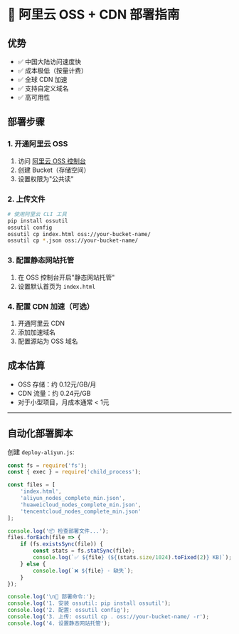 # 🚀 阿里云 OSS + CDN 部署指南

## 优势
- ✅ 中国大陆访问速度快
- ✅ 成本极低（按量计费）
- ✅ 全球 CDN 加速
- ✅ 支持自定义域名
- ✅ 高可用性

## 部署步骤

### 1. 开通阿里云 OSS
1. 访问 [阿里云 OSS 控制台](https://oss.console.aliyun.com/)
2. 创建 Bucket（存储空间）
3. 设置权限为"公共读"

### 2. 上传文件
```bash
# 使用阿里云 CLI 工具
pip install ossutil
ossutil config
ossutil cp index.html oss://your-bucket-name/
ossutil cp *.json oss://your-bucket-name/
```

### 3. 配置静态网站托管
1. 在 OSS 控制台开启"静态网站托管"
2. 设置默认首页为 `index.html`

### 4. 配置 CDN 加速（可选）
1. 开通阿里云 CDN
2. 添加加速域名
3. 配置源站为 OSS 域名

## 成本估算
- OSS 存储：约 0.12元/GB/月
- CDN 流量：约 0.24元/GB
- 对于小型项目，月成本通常 < 1元

---

## 自动化部署脚本

创建 `deploy-aliyun.js`:
```javascript
const fs = require('fs');
const { exec } = require('child_process');

const files = [
    'index.html',
    'aliyun_nodes_complete_min.json',
    'huaweicloud_nodes_complete_min.json',
    'tencentcloud_nodes_complete_min.json'
];

console.log('📦 检查部署文件...');
files.forEach(file => {
    if (fs.existsSync(file)) {
        const stats = fs.statSync(file);
        console.log(`✅ ${file} (${(stats.size/1024).toFixed(2)} KB)`);
    } else {
        console.log(`❌ ${file} - 缺失`);
    }
});

console.log('\n🚀 部署命令:');
console.log('1. 安装 ossutil: pip install ossutil');
console.log('2. 配置: ossutil config');
console.log('3. 上传: ossutil cp . oss://your-bucket-name/ -r');
console.log('4. 设置静态网站托管');
``` 
